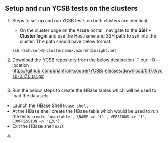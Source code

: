 ## Setup and run YCSB tests on the clusters

 1. Steps to set up and run YCSB tests on both clusters are identical. 
     - On the cluster page on the Azure portal , navigate to the **SSH + Cluster login** and use the Hostname and SSH path to ssh into the
    cluster.  The path should have below format. 
    
    ``` ssh <sshuser>@<clustername>.azurehdinsight.net ```
2. Download the YCSB repository from the below destination  ``` curl -O --location https://github.com/brianfrankcooper/YCSB/releases/download/0.17.0/ycsb-0.17.0.tar.gz
    ```
 3. Run the below steps to create the HBase tables which will be used to load the datasets
 
 - Launch the HBase Shell
```hbase shell ```
- At the HBase shell create the HBase table which would be used to run the tests 
```create 'usertable', {NAME => 'f1', VERSIONS => '1', COMPRESSION => 'LZO'}```
- Exit the HBase shell
```exit```

4. 






<!--stackedit_data:
eyJoaXN0b3J5IjpbLTEzODU3OTUwOTIsLTE1NjEzODMyNzMsMT
U0MjEzMzcwLDE1MTEyMTIyOTZdfQ==
-->